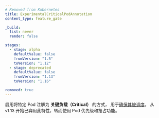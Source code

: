 ```yaml
---
# Removed from Kubernetes
title: ExperimentalCriticalPodAnnotation
content_type: feature_gate

_build:
  list: never
  render: false

stages:
  - stage: alpha 
    defaultValue: false
    fromVersion: "1.5"
    toVersion: "1.12"
  - stage: deprecated
    defaultValue: false
    fromVersion: "1.13"
    toVersion: "1.16"

removed: true  
---
```

<!--
Enable annotating specific pods as *critical*
so that their [scheduling is guaranteed](/docs/tasks/administer-cluster/guaranteed-scheduling-critical-addon-pods/).
This feature is deprecated by Pod Priority and Preemption as of v1.13.
-->
启用将特定 Pod 注解为 **关键负载（Critical）** 的方式，
用于[确保其被调度](/zh-cn/docs/tasks/administer-cluster/guaranteed-scheduling-critical-addon-pods/)。
从 v1.13 开始已弃用此特性，转而使用 Pod 优先级和抢占功能。
